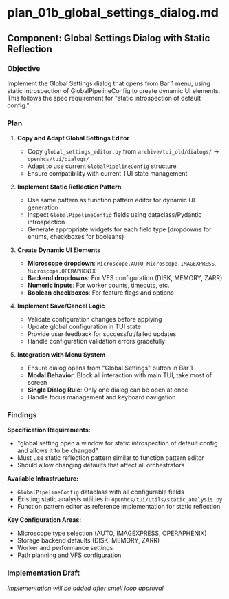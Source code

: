 # plan_01b_global_settings_dialog.md
## Component: Global Settings Dialog with Static Reflection

### Objective
Implement the Global Settings dialog that opens from Bar 1 menu, using static introspection of GlobalPipelineConfig to create dynamic UI elements. This follows the spec requirement for "static introspection of default config."

### Plan
1. **Copy and Adapt Global Settings Editor**
   - Copy `global_settings_editor.py` from `archive/tui_old/dialogs/` → `openhcs/tui/dialogs/`
   - Adapt to use current `GlobalPipelineConfig` structure
   - Ensure compatibility with current TUI state management

2. **Implement Static Reflection Pattern**
   - Use same pattern as function pattern editor for dynamic UI generation
   - Inspect `GlobalPipelineConfig` fields using dataclass/Pydantic introspection
   - Generate appropriate widgets for each field type (dropdowns for enums, checkboxes for booleans)

3. **Create Dynamic UI Elements**
   - **Microscope dropdown**: `Microscope.AUTO`, `Microscope.IMAGEXPRESS`, `Microscope.OPERAPHENIX`
   - **Backend dropdowns**: For VFS configuration (DISK, MEMORY, ZARR)
   - **Numeric inputs**: For worker counts, timeouts, etc.
   - **Boolean checkboxes**: For feature flags and options

4. **Implement Save/Cancel Logic**
   - Validate configuration changes before applying
   - Update global configuration in TUI state
   - Provide user feedback for successful/failed updates
   - Handle configuration validation errors gracefully

5. **Integration with Menu System**
   - Ensure dialog opens from "Global Settings" button in Bar 1
   - **Modal Behavior**: Block all interaction with main TUI, take most of screen
   - **Single Dialog Rule**: Only one dialog can be open at once
   - Handle focus management and keyboard navigation

### Findings
**Specification Requirements:**
- "global setting open a window for static introspection of default config and allows it to be changed"
- Must use static reflection pattern similar to function pattern editor
- Should allow changing defaults that affect all orchestrators

**Available Infrastructure:**
- `GlobalPipelineConfig` dataclass with all configurable fields
- Existing static analysis utilities in `openhcs/tui/utils/static_analysis.py`
- Function pattern editor as reference implementation for static reflection

**Key Configuration Areas:**
- Microscope type selection (AUTO, IMAGEXPRESS, OPERAPHENIX)
- Storage backend defaults (DISK, MEMORY, ZARR)
- Worker and performance settings
- Path planning and VFS configuration

### Implementation Draft
*Implementation will be added after smell loop approval*
